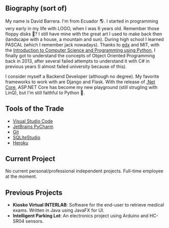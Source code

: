 ## Biography (sort of)

My name is David Barrera. I'm from Ecuador :earth_americas:. I started in programming very early in my life with LOGO, when I was 6 years old. Remember those floppy disks :floppy_disk:? I still have mine with the great art I used to make back then (landscape with a house, a mountain and sun). During high school I learned PASCAL (which I remember jack nowadays). Thanks to [edx](https://www.edx.org/) and MIT, with the [Introduction to Computer Science and Programming using Python](https://www.edx.org/course/introduction-to-computer-science-and-programming-7), I finally got to understand the concepts of Object Oriented Programming back in 2013, after several failed attempts to understand it with C# in previous years (I almost failed university because of this).

I consider myself a Backend Developer (although no degree). My favorite frameworks to work with are Django and Flask. With the release of [.Net Core](https://dotnet.microsoft.com/download), ASP.NET Core has become my new playground (still strugling with LinQ), but I'm still faithful to Python :snake:.

## Tools of the Trade

* [Visual Studio Code](https://code.visualstudio.com/)
* [JetBrains PyCharm](jetbrains.com/pycharm/)
* [Git](https://git-scm.com/)
* [SQLiteStudio](https://sqlitestudio.pl/)
* [Heroku](https://www.heroku.com/home)

## Current Project

No current personal/professional independent projects. Full-time employee at the moment.

## Previous Projects

* **Kiosko Virtual INTERLAB**: Software for the end-user to retrieve medical exams. Written in Java using JavaFX for UI.
* **Intelligent Parking Lot**: An electronics project using Arduino and HC-SR04 sensors.

<!--
**dbarrerap/dbarrerap** is a ✨ _special_ ✨ repository because its `README.md` (this file) appears on your GitHub profile.

Here are some ideas to get you started:

- 🔭 I’m currently working on ...
- 🌱 I’m currently learning ...
- 👯 I’m looking to collaborate on ...
- 🤔 I’m looking for help with ...
- 💬 Ask me about ...
- 📫 How to reach me: ...
- 😄 Pronouns: ...
- ⚡ Fun fact: ...
-->

